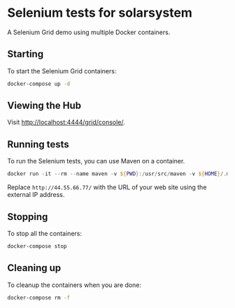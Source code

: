 # Selenium tests for solarsystem

A Selenium Grid demo using multiple Docker containers.

## Starting

To start the Selenium Grid containers:

```bash
docker-compose up -d
```

## Viewing the Hub

Visit <http://localhost:4444/grid/console/>.

## Running tests

To run the Selenium tests, you can use Maven on a container.

```powershell
docker run -it --rm --name maven -v ${PWD}:/usr/src/maven -v ${HOME}/.m2:/root/.m2 --workdir /usr/src/maven --network selenium_default maven:3.6.3-jdk-11 mvn verify -DtargetUrl=http://44.55.66.77/
```

Replace `http://44.55.66.77/` with the URL of your web site using the external IP address.

## Stopping

To stop all the containers:

```bash
docker-compose stop
```

## Cleaning up

To cleanup the containers when you are done:

```bash
docker-compose rm -f
```
